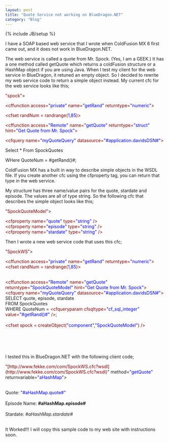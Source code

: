 ```yaml
---
layout: post
title: "Quote Service not working on BlueDragon.NET"
category: "Blog"
---
```

{% include JB/setup %}

I have a SOAP based web service that I wrote when ColdFusion MX 6 first came out, and it does not work in BlueDragon.NET.

The web service is called a quote from Mr. Spock. (Yes, I am a GEEK.) It has a one method called getQuote which returns a coldFusion structure or a HashMap object if you are using Java. When I test my client for the web service in BlueDragon, it retuned an empty object. So I decided to rewrite my web service code to return a simple object instead. My current cfc for the web service looks like this;

<div class="code"><font color="MAROON"><cfcomponent displayName=<font color="BLUE">"spock"</font>></font>  

 <font color="MAROON"><cffunction access=<font color="BLUE">"private"</font> name=<font color="BLUE">"getRand"</font> returntype=<font color="BLUE">"numeric"</font>></font>  

 <font color="MAROON"><cfset randNum = randrange(<font color="BLUE">1</font>,<font color="BLUE">85</font>)></font>  

 <font color="MAROON"><cfreturn randNum /></font>  

 <font color="MAROON"></cffunction></font>  

 <font color="MAROON"><cffunction access=<font color="BLUE">"Remote"</font> name=<font color="BLUE">"getQuote"</font> returntype=<font color="BLUE">"struct"</font> hint=<font color="BLUE">"Get Quote from Mr. Spock"</font>></font>  

 <font color="MAROON"><cfquery name=<font color="BLUE">"myQuoteQuery"</font> datasource=<font color="BLUE">"#application.davidsDSN#"</font>></font>  

 Select * From SpockQuotes  

 WHere QuoteNum = #getRand()#;  

 <font color="MAROON"></cfquery></font>  

 <font color="MAROON"><cfset spock = structnew()></font>  

 <font color="MAROON"><cfset spock.quote = trim(myQuoteQuery.quote)></font>  

 <font color="MAROON"><cfset spock.Episode = myQuoteQuery.episode></font>  

 <font color="MAROON"><cfset spock.stardate = myQuoteQuery.stardate></font>  

 <font color="MAROON"><cfreturn spock /></font>  

 <font color="MAROON"></cffunction></font>  

<font color="MAROON"></cfcomponent></font>

</div>
ColdFusion MX has a built in way to describe simple objects in the WSDL file. If you create another cfc using the cfproperty tag, you can return that type in the web service.

My structure has three name/value pairs for the quote, stardate and episode. The values are all of type string. So the following cfc that describes the simple object looks like this;

<div class="code"><font color="MAROON"><cfcomponent displayname=<font color="BLUE">"SpockQuoteModel"</font>></font>  

 <font color="MAROON"><cfproperty name=<font color="BLUE">"quote"</font> type=<font color="BLUE">"string"</font> /></font>  
 <font color="MAROON"><cfproperty name=<font color="BLUE">"episode"</font> type=<font color="BLUE">"string"</font> /></font>  
 <font color="MAROON"><cfproperty name=<font color="BLUE">"stardate"</font> type=<font color="BLUE">"string"</font> /></font>  

 <font color="MAROON"></cfcomponent></font></div>
Then I wrote a new web service code that uses this cfc;

<div class="code"><font color="MAROON"><cfcomponent displayName=<font color="BLUE">"SpockWS"</font>></font>  

 <font color="MAROON"><cffunction access=<font color="BLUE">"private"</font> name=<font color="BLUE">"getRand"</font> returntype=<font color="BLUE">"numeric"</font>></font>  
 <font color="MAROON"><cfset randNum = randrange(<font color="BLUE">1</font>,<font color="BLUE">85</font>)></font>  
 <font color="MAROON"><cfreturn randNum /></font>  
 <font color="MAROON"></cffunction></font>  

 <font color="MAROON"><cffunction access=<font color="BLUE">"Remote"</font> name=<font color="BLUE">"getQuote"</font> returntype=<font color="BLUE">"SpockQuoteModel"</font> hint=<font color="BLUE">"Get Quote from Mr. Spock"</font>></font>  
 <font color="MAROON"><cfquery name=<font color="BLUE">"myQuoteQuery"</font> datasource=<font color="BLUE">"#application.davidsDSN#"</font>></font>  
 SELECT quote, episode, stardate   
 FROM SpockQuotes  
 WHERE QuoteNum = <font color="MAROON"><cfqueryparam cfsqltype=<font color="BLUE">"cf_sql_integer"</font> value=<font color="BLUE">"#getRand()#"</font> /></font>;  
 <font color="MAROON"></cfquery></font>  
 <font color="MAROON"><cfset spock = createObject(<font color="BLUE">"component"</font>,<font color="BLUE">"SpockQuoteModel"</font>) /></font>  
 <font color="MAROON"><cfset spock.quote = trim(myQuoteQuery.quote) /></font>  
 <font color="MAROON"><cfset spock.Episode = myQuoteQuery.episode /></font>  
 <font color="MAROON"><cfset spock.stardate = myQuoteQuery.stardate /></font>  
 <font color="MAROON"><cfreturn spock /></font>  
 <font color="MAROON"></cffunction></font>  

 <font color="MAROON"></cfcomponent></font></div>
I tested this in BlueDragon.NET with the following client code;

<div class="code"><font color="MAROON"><cfinvoke   
 webservice=<font color="BLUE">"[http://www.fekke.com/com/SpockWS.cfc?wsdl](http://www.fekke.com/com/SpockWS.cfc?wsdl)"</font>  
 method=<font color="BLUE">"getQuote"</font>  
 returnvariable=<font color="BLUE">"aHashMap"</font>></font>  
 <font color="MAROON"></cfinvoke></font>  

 <font color="MAROON"><cfoutput></font>  
 Quote: <font color="BLUE">"#aHashMap.quote#"</font><font color="NAVY"><br /></font>  
 Episode Name: <font color="NAVY"><strong></font>#aHashMap.episode#<font color="NAVY"></strong></font><font color="NAVY"><br /></font>  
 Stardate: <font color="NAVY"><em></font>#aHashMap.stardate#<font color="NAVY"></em></font><font color="NAVY"><br /></font>  
 <font color="MAROON"></cfoutput></font></div>
It Worked!!! I will copy this sample code to my web site with instructions soon.